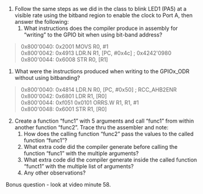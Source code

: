 1. Follow the same steps as we did in the class to blink LED1 (PA5) at a visible rate using the bitband region to enable the clock to Port A, then answer the following:
   1. What instructions does the compiler produce in assembly for “writing” to the GPIO bit
when using bit-band address?
> 0x800'0040: 0x2001         MOVS      R0, #1  
> 0x800'0042: 0x4913         LDR.N     R1, [PC, #0x4c]         ; 0x4242'0980  
> 0x800'0044: 0x6008         STR       R0, [R1]  
   1. What were the instructions produced when writing to the GPIOx_ODR without using bitbanding?
> 0x800'0040: 0x4814         LDR.N     R0, [PC, #0x50]         ; RCC_AHB2ENR  
> 0x800'0042: 0x6801         LDR       R1, [R0]  
> 0x800'0044: 0xf051 0x0101  ORRS.W    R1, R1, #1  
> 0x800'0048: 0x6001         STR       R1, [R0]  
2. Create a function “func1” with 5 arguments and call “func1” from within another function
“func2”. Trace thru the assembler and note:
   1. How does the calling function “func2” pass the values to the called function “func1”?
   1. What extra code did the compiler generate before calling the function “func1” with the
multiple arguments?
   1. What extra code did the compiler generate inside the called function “funct1” with the
multiple list of arguments?
   1. Any other observations?
   
Bonus question - look at video minute 58.
